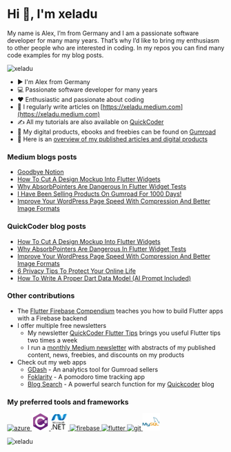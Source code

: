 # Hi 👋, I'm xeladu

My name is Alex, I’m from Germany and I am a passionate software developer for many many years. That’s why I’d like to bring my enthusiasm to other people who are interested in coding. In my repos you can find many code examples for my blog posts.

<p align="left"> <img src="https://komarev.com/ghpvc/?username=xeladu&label=Profile%20views&color=44ff00&style=plastic" alt="xeladu" /> </p>

- ▶  I'm Alex from Germany
- 💻 Passionate software developer for many years
- ❤  Enthusiastic and passionate about coding
- 📝 I regularly write articles on [https://xeladu.medium.com](https://xeladu.medium.com)
- ✍ All my tutorials are also available on [QuickCoder](https://quickcoder.org)
- 🏬 My digital products, ebooks and freebies can be found on [Gumroad](https://xeladu.gumroad.com)
- 📙 Here is an [overview of my published articles and digital products](https://xeladu.medium.com/%E2%84%B9-xeladus-info-point-find-quickly-what-you-need-bbe620e97d8c)

### Medium blogs posts
<!-- BLOG-POST-LIST:START -->
- [Goodbye Notion](https://xeladu.medium.com/goodbye-notion-bd5c3598a45f?source=rss-ae1e6291afc3------2)
- [How To Cut A Design Mockup Into Flutter Widgets](https://levelup.gitconnected.com/how-to-cut-a-design-mockup-into-flutter-widgets-afde928996f2?source=rss-ae1e6291afc3------2)
- [Why AbsorbPointers Are Dangerous In Flutter Widget Tests](https://xeladu.medium.com/why-absorbpointers-are-dangerous-in-flutter-widget-tests-e1826038c5f8?source=rss-ae1e6291afc3------2)
- [I Have Been Selling Products On Gumroad For 1000 Days!](https://xeladu.medium.com/i-have-been-selling-products-on-gumroad-for-1000-days-07d855cd2222?source=rss-ae1e6291afc3------2)
- [Improve Your WordPress Page Speed With Compression And Better Image Formats](https://levelup.gitconnected.com/improve-your-wordpress-page-speed-with-compression-and-better-image-formats-28ba00532f24?source=rss-ae1e6291afc3------2)
<!-- BLOG-POST-LIST:END -->

### QuickCoder blog posts
<!-- QC-BLOG-POST-LIST:START -->
- [How To Cut A Design Mockup Into Flutter Widgets](https://quickcoder.org/how-to-cut-a-design-mockup-into-flutter-widgets/?utm_source=rss&utm_medium=rss&utm_campaign=how-to-cut-a-design-mockup-into-flutter-widgets)
- [Why AbsorbPointers Are Dangerous In Flutter Widget Tests](https://quickcoder.org/why-absorbpointers-are-dangerous-in-flutter-widget-tests/?utm_source=rss&utm_medium=rss&utm_campaign=why-absorbpointers-are-dangerous-in-flutter-widget-tests)
- [Improve Your WordPress Page Speed With Compression And Better Image Formats](https://quickcoder.org/improve-your-wordpress-page-speed/?utm_source=rss&utm_medium=rss&utm_campaign=improve-your-wordpress-page-speed)
- [6 Privacy Tips To Protect Your Online Life](https://quickcoder.org/six-privacy-tips-to-protect-your-online-life/?utm_source=rss&utm_medium=rss&utm_campaign=six-privacy-tips-to-protect-your-online-life)
- [How To Write A Proper Dart Data Model &lpar;AI Prompt Included&rpar;](https://quickcoder.org/how-to-write-a-proper-dart-data-model/?utm_source=rss&utm_medium=rss&utm_campaign=how-to-write-a-proper-dart-data-model)
<!-- QC-BLOG-POST-LIST:END -->

### Other contributions

- The [Flutter Firebase Compendium](https://flutter-firebase.quickcoder.org) teaches you how to build Flutter apps with a Firebase backend
- I offer multiple free newsletters
  - My newsletter [QuickCoder Flutter Tips](https://newsletters.quickcoder.org#flutter) brings you useful Flutter tips two times a week
  - I run a [monthly Medium newsletter](https://newsletters.quickcoder.org#medium) with abstracts of my published content, news, freebies, and discounts on my products
- Check out my web apps
  - [GDash](https://quickcoder.org/gdash) - An analytics tool for Gumroad sellers 
  - [Foklarity](https://foklarity.quickcoder.org) - A pomodoro time tracking app
  - [Blog Search](https://search.quickcoder.org) - A powerful search function for my [Quickcoder](https://quickcoder.org) blog

### My preferred tools and frameworks
 <p>
  <a href="https://azure.microsoft.com/en-in/" target="_blank" rel="noreferrer"> <img src="https://www.vectorlogo.zone/logos/microsoft_azure/microsoft_azure-icon.svg" alt="azure" width="40" height="40"/> </a> 
  <a href="https://www.w3schools.com/cs/" target="_blank" rel="noreferrer"> <img src="https://raw.githubusercontent.com/devicons/devicon/master/icons/csharp/csharp-original.svg" alt="csharp" width="40" height="40"/> </a> 
  <a href="https://dotnet.microsoft.com/" target="_blank" rel="noreferrer"> <img src="https://raw.githubusercontent.com/devicons/devicon/master/icons/dot-net/dot-net-original-wordmark.svg" alt="dotnet" width="40" height="40"/> </a> 
  <a href="https://firebase.google.com/" target="_blank" rel="noreferrer"> <img src="https://www.vectorlogo.zone/logos/firebase/firebase-icon.svg" alt="firebase" width="40" height="40"/> </a> 
  <a href="https://flutter.dev" target="_blank" rel="noreferrer"> <img src="https://www.vectorlogo.zone/logos/flutterio/flutterio-icon.svg" alt="flutter" width="40" height="40"/> </a> 
  <a href="https://git-scm.com/" target="_blank" rel="noreferrer"> <img src="https://www.vectorlogo.zone/logos/git-scm/git-scm-icon.svg" alt="git" width="40" height="40"/> </a> 
  <a href="https://www.mysql.com/" target="_blank" rel="noreferrer"> <img src="https://raw.githubusercontent.com/devicons/devicon/master/icons/mysql/mysql-original-wordmark.svg" alt="mysql" width="40" height="40"/> </a> 
  </p>
  
  <p><img src="https://github-readme-stats.vercel.app/api/top-langs?username=xeladu&show_icons=true&theme=synthwave&locale=en&layout=compact" alt="xeladu" /></p>
